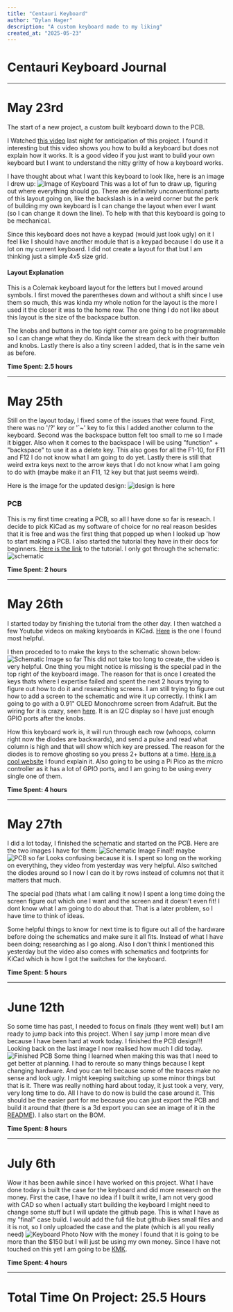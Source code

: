 ```yaml
---
title: "Centauri Keyboard"
author: "Dylan Hager"
description: "A custom keyboard made to my liking"
created_at: "2025-05-23"
---
```

# Centauri Keyboard Journal
---
# May 23rd
The start of a new project, a custom built keyboard down to the PCB.

I Watched [this video](https://youtu.be/7UXsD7nSfDY?si=mTEns_m9Yz2wHLTt) last night for anticipation of this project. I found it interesting but this video shows you how to build a keyboard but does not explain how it works. It is a good video if you just want to build your own keyboard but I want to understand the nitty gritty of how a keyboard works.

I have thought about what I want this keyboard to look like, here is an image I drew up:
![Image of Keyboard](<Journal Images/Keyboard.png>)
This was a lot of fun to draw up, figuring out where everything should go. There are definitely unconventional parts of this layout going on, like the backslash is in a weird corner but the perk of building my own keyboard is I can change the layout when ever I want (so I can change it down the line). To help with that this keyboard is going to be mechanical. 

Since this keyboard does not have a keypad (would just look ugly) on it I feel like I should have another module that is a keypad because I do use it a lot on my current keyboard. I did not create a layout for that but I am thinking just a simple 4x5 size grid.

#### Layout Explanation
This is a Colemak keyboard layout for the letters but I moved around symbols. I first moved the parentheses down and without a shift since I use them so much, this was kinda my whole notion for the layout is the more I used it the closer it was to the home row. The one thing I do not like about this layout is the size of the backspace button.

The knobs and buttons in the top right corner are going to be programmable so I can change what they do. Kinda like the stream deck with their button and knobs. Lastly there is also a tiny screen I added, that is in the same vein as before.

**Time Spent: 2.5 hours**

---
# May 25th
Still on the layout today, I fixed some of the issues that were found. First, there was no '/?' key or '`~' key to fix this I added another column to the keyboard. Second was the backspace button felt too small to me so I made it bigger. Also when it comes to the backspace I will be using "function" + "backspace" to use it as a delete key. This also goes for all the F1-10, for F11 and F12 I do not know what I am going to do yet. Lastly there is still that weird extra keys next to the arrow keys that I do not know what I am going to do with (maybe make it an F11, 12 key but that just seems weird).

Here is the image for the updated design:
![design is here](<Journal Images/Keyboard2.0.png>)

### PCB
This is my first time creating a PCB, so all I have done so far is reseach. I decide to pick KiCad as my software of choice for no real reason besides that it is free and was the first thing that popped up when I looked up 'how to start making a PCB. I also started the tutorial they have in their docs for beginners. [Here is the link](https://docs.kicad.org/9.0/en/getting_started_in_kicad/getting_started_in_kicad.html) to the tutorial. I only got through the schematic:
![schematic](<Journal Images/LearningSchematic.png>)

**Time Spent: 2 hours**

---
# May 26th
I started today by finishing the tutorial from the other day. I then watched a few Youtube videos on making keyboards in KiCad. [Here](https://www.youtube.com/watch?v=8WXpGTIbxlQ&list=PLBD2IS_t_iWZDMdG_ZF57x9Ebm3kxKqxF&index=3) is the one I found most helpful.

I then proceded to to make the keys to the schematic shown below:\
![Schematic Image so far](<Journal Images/SchematicDay1.png>)
This did not take too long to create, the video is very helpful. One thing you might notice is missing is the special pad in the top right of the keyboard image. The reason for that is once I created the keys thats where I expertise failed and spent the next 2 hours trying to figure out how to do it and researching screens. I am still trying to figure out how to add a screen to the schematic and wire it up correctly. I think I am going to go with a 0.91" OLED Monochrome screen from Adafruit. But the wiring for it is crazy, seen [here](https://cdn-learn.adafruit.com/assets/assets/000/036/258/original/lcds___displays_schem.png?1475774124). It is an I2C display so I have just enough GPIO ports after the knobs.

How this keyboard work is, it will run through each row (whoops, column right now the diodes are backwards), and send a pulse and read what column is high and that will show which key are pressed. The reason for the diodes is to remove ghosting so you press 2+ buttons at a time. [Here is a cool website](https://pcbheaven.com/wikipages/How_Key_Matrices_Works/) I found explain it. Also going to be using a Pi Pico as the micro controller as it has a lot of GPIO ports, and I am going to be using every single one of them. 

**Time Spent: 4 hours**

---
# May 27th
I did a lot today, I finished the schematic and started on the PCB. Here are the two images I have for them:
![Schematic Image Final!! maybe](<Journal Images/SchematicFinal.png>)
![PCB so far](<Journal Images/pcbDesignDay1.png>)
Looks confusing because it is. I spent so long on the working on everything, they video from yesterday was very helpful. Also switched the diodes around so I now I can do it by rows instead of columns not that it matters that much. 

The special pad (thats what I am calling it now) I spent a long time doing the screen figure out which one I want and the screen and it doesn't even fit! I dont know what I am going to do about that. That is a later problem, so I have time to think of ideas. 

Some helpful things to know for next time is to figure out all of the hardware before doing the schematics and make sure it all fits. Instead of what I have been doing; researching as I go along. Also I don't think I mentioned this yesterday but the video also comes with schematics and footprints for KiCad which is how I got the switches for the keyboard.

**Time Spent: 5 hours**

---
# June 12th
So some time has past, I needed to focus on finals (they went well) but I am ready to jump back into this project. When I say jump I more mean dive because I have been hard at  work today. I finished the PCB design!!! Looking back on the last image I now realised how much I did today. 
![Finished PCB](<Journal Images/pcbDesignDay2.png>)
Some thing I learned when making this was that I need to get better at planning. I had to reroute so many things because I kept changing hardware. And you can tell because some of the traces make no sense and look ugly. I might keeping switching up some minor things but that is it. There was really nothing hard about today, it just took a very, very, very long time to do.
All I have to do now is build the case around it. This should be the easier part for me because you can just export the PCB and build it around that (there is a 3d export you can see an image of it in the [README](README.md)). I also start on the BOM.

**Time Spent: 8 hours**

---
# July 6th
Wow it has been awhile since I have worked on this project. What I have done today is built the case for the keyboard and did more research on the money.
First the case, I have no idea if I built it write, I am not very good with CAD so when I actually start building the keyboard I might need to change some stuff but I will update the github page. This is what I have as my "final" case build. I would add the full file but github likes small files and it is not, so I only uploaded the case and the plate (which is all you really need) 
![Keyboard Photo](<Journal Images/Centauri-2025-07-06 233414.png>)
Now with the money I found that it is going to be more than the $150 but I will just be using my own money.
Since I have not touched on this yet I am going to be [KMK](https://github.com/KMKfw/kmk_firmware).

**Time Spent: 4 hours**

---
# Total Time On Project: 25.5 Hours
